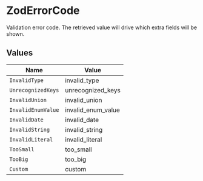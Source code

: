 # ZodErrorCode

Validation error code. The retrieved value will drive which extra fields will be shown.


## Values

| Name               | Value              |
| ------------------ | ------------------ |
| `InvalidType`      | invalid_type       |
| `UnrecognizedKeys` | unrecognized_keys  |
| `InvalidUnion`     | invalid_union      |
| `InvalidEnumValue` | invalid_enum_value |
| `InvalidDate`      | invalid_date       |
| `InvalidString`    | invalid_string     |
| `InvalidLiteral`   | invalid_literal    |
| `TooSmall`         | too_small          |
| `TooBig`           | too_big            |
| `Custom`           | custom             |